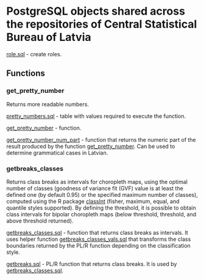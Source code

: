 # PostgreSQL objects shared across the repositories of Central Statistical Bureau of Latvia

[role.sql](role.sql) - create roles.

## Functions

### get_pretty_number

Returns more readable numbers.

[pretty_numbers.sql](get_pretty_number/pretty_numbers.sql) - table with values required to execute the function.

[get_pretty_number](get_pretty_number/get_pretty_number.sql) - function.

[get_pretty_number_num_part](get_pretty_number/get_pretty_number_num_part.sql) - function that returns the numeric part of the result produced by the function [get_pretty_number](get_pretty_number.sql). Can be used to determine grammatical cases in Latvian.

### getbreaks_classes

Returns class breaks as intervals for choropleth maps, using the optimal number of classes (goodness of variance fit (GVF) value is at least the defined one (by default 0.95) or the specified maximum number of classes), computed using the R package [classInt](https://cran.r-project.org/web/packages/classInt/index.html) (fisher, maximum, equal, and quantile styles supported). By defining the threshold, it is possible to obtain class intervals for bipolar choropleth maps (below threshold, threshold, and above threshold returned).

[getbreaks_classes.sql](getbreaks_classes/getbreaks_classes.sql) - function that returns class breaks as intervals. It uses helper function [getbreaks_classes_vals.sql](getbreaks_classes/getbreaks_classes_vals.sql) that transforms the class boundaries returned by the PL/R function depending on the classification style.

[getbreaks.sql](getbreaks_classes/getbreaks.sql) - PL/R function that returns class breaks. It is used by [getbreaks_classes.sql](getbreaks_classes/getbreaks_classes.sql).
